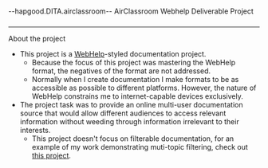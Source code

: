 ###
--hapgood.DITA.airclassroom-- AirClassroom Webhelp Deliverable Project

###
---
About the project
* This project is a [WebHelp](https://en.wikipedia.org/wiki/Web_help)-styled documentation project.
  * Because the focus of this project was mastering the WebHelp format, the negatives of the format are not addressed.
  * Normally when I create documentation I make formats to be as accessible as possible to different platforms. However, the nature of WebHelp constrains me to internet-capable devices exclusively.
* The project task was to provide an online multi-user documentation source that would allow different audiences to access relevant information without weeding through information irrelevant to their interests. 
  * This project doesn't focus on filterable documentation, for an example of my work demonstrating muti-topic filtering, check out [this project](https://www.google.com).
